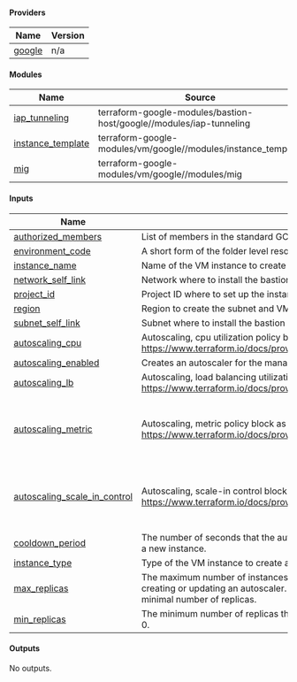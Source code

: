 <!-- BEGIN_TF_DOCS -->
#### Providers

| Name | Version |
|------|---------|
| <a name="provider_google"></a> [google](#provider_google) | n/a |

#### Modules

| Name | Source | Version |
|------|--------|---------|
| <a name="module_iap_tunneling"></a> [iap_tunneling](#module_iap_tunneling) | terraform-google-modules/bastion-host/google//modules/iap-tunneling | ~> 5.1 |
| <a name="module_instance_template"></a> [instance_template](#module_instance_template) | terraform-google-modules/vm/google//modules/instance_template | ~> 7.9 |
| <a name="module_mig"></a> [mig](#module_mig) | terraform-google-modules/vm/google//modules/mig | ~> 7.9 |

#### Inputs

| Name | Description | Type | Default | Required |
|------|-------------|------|---------|:--------:|
| <a name="input_authorized_members"></a> [authorized_members](#input_authorized_members) | List of members in the standard GCP form: user:{email}, serviceAccount:{email}, group:{email} | `list(string)` | n/a | yes |
| <a name="input_environment_code"></a> [environment_code](#input_environment_code) | A short form of the folder level resources (environment) within the Google Cloud organization. | `string` | n/a | yes |
| <a name="input_instance_name"></a> [instance_name](#input_instance_name) | Name of the VM instance to create and allow SSH from IAP. | `string` | n/a | yes |
| <a name="input_network_self_link"></a> [network_self_link](#input_network_self_link) | Network where to install the bastion host | `string` | n/a | yes |
| <a name="input_project_id"></a> [project_id](#input_project_id) | Project ID where to set up the instance and IAP tunneling | `string` | n/a | yes |
| <a name="input_region"></a> [region](#input_region) | Region to create the subnet and VM. | `string` | n/a | yes |
| <a name="input_subnet_self_link"></a> [subnet_self_link](#input_subnet_self_link) | Subnet where to install the bastion host | `string` | n/a | yes |
| <a name="input_autoscaling_cpu"></a> [autoscaling_cpu](#input_autoscaling_cpu) | Autoscaling, cpu utilization policy block as single element array. https://www.terraform.io/docs/providers/google/r/compute_autoscaler#cpu_utilization | `list(map(number))` | `[]` | no |
| <a name="input_autoscaling_enabled"></a> [autoscaling_enabled](#input_autoscaling_enabled) | Creates an autoscaler for the managed instance group | `bool` | `false` | no |
| <a name="input_autoscaling_lb"></a> [autoscaling_lb](#input_autoscaling_lb) | Autoscaling, load balancing utilization policy block as single element array. https://www.terraform.io/docs/providers/google/r/compute_autoscaler#load_balancing_utilization | `list(map(number))` | `[]` | no |
| <a name="input_autoscaling_metric"></a> [autoscaling_metric](#input_autoscaling_metric) | Autoscaling, metric policy block as single element array. https://www.terraform.io/docs/providers/google/r/compute_autoscaler#metric | <pre>list(object({<br>    name   = string<br>    target = number<br>    type   = string<br>  }))</pre> | `[]` | no |
| <a name="input_autoscaling_scale_in_control"></a> [autoscaling_scale_in_control](#input_autoscaling_scale_in_control) | Autoscaling, scale-in control block. https://www.terraform.io/docs/providers/google/r/compute_autoscaler#scale_in_control | <pre>object({<br>    fixed_replicas   = number<br>    percent_replicas = number<br>    time_window_sec  = number<br>  })</pre> | <pre>{<br>  "fixed_replicas": 0,<br>  "percent_replicas": 30,<br>  "time_window_sec": 600<br>}</pre> | no |
| <a name="input_cooldown_period"></a> [cooldown_period](#input_cooldown_period) | The number of seconds that the autoscaler should wait before it starts collecting information from a new instance. | `number` | `60` | no |
| <a name="input_instance_type"></a> [instance_type](#input_instance_type) | Type of the VM instance to create and allow SSH from IAP. | `string` | `"e2-micro"` | no |
| <a name="input_max_replicas"></a> [max_replicas](#input_max_replicas) | The maximum number of instances that the autoscaler can scale up to. This is required when creating or updating an autoscaler. The maximum number of replicas should not be lower than minimal number of replicas. | `number` | `1` | no |
| <a name="input_min_replicas"></a> [min_replicas](#input_min_replicas) | The minimum number of replicas that the autoscaler can scale down to. This cannot be less than 0. | `number` | `1` | no |

#### Outputs

No outputs.
<!-- END_TF_DOCS -->